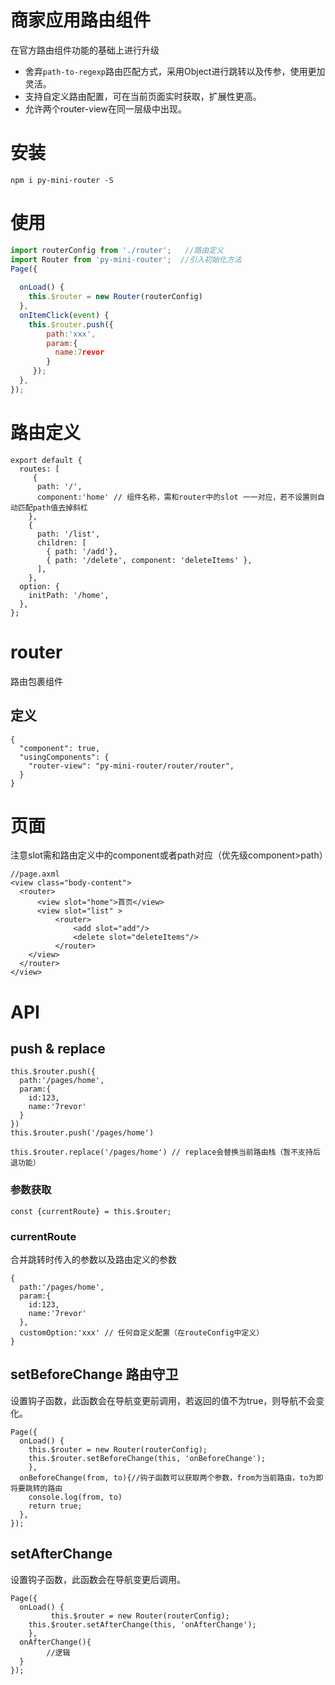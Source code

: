 # 商家应用路由组件
在官方路由组件功能的基础上进行升级

- 舍弃`path-to-regexp`路由匹配方式，采用Object进行跳转以及传参，使用更加灵活。
- 支持自定义路由配置，可在当前页面实时获取，扩展性更高。
- 允许两个router-view在同一层级中出现。

# 安装
```
npm i py-mini-router -S
```

# 使用
```js
import routerConfig from './router';   //路由定义
import Router from 'py-mini-router';  //引入初始化方法
Page({
 
  onLoad() {
    this.$router = new Router(routerConfig)
  },
  onItemClick(event) {
    this.$router.push({
        path:'xxx',
        param:{
          name:7revor
        }
     });
  },
});
```

# 路由定义
```
export default {
  routes: [
     {
      path: '/',
      component:'home' // 组件名称，需和router中的slot 一一对应，若不设置则自动匹配path值去掉斜杠
    },
    {
      path: '/list',
      children: [
        { path: '/add'},
        { path: '/delete', component: 'deleteItems' },
      ],
    },
  option: {
    initPath: '/home',
  },
};
```

# router
路由包裹组件
## 定义
```
{
  "component": true,
  "usingComponents": {
    "router-view": "py-mini-router/router/router",
  }
}
```

# 页面
注意slot需和路由定义中的component或者path对应（优先级component>path）
```
//page.axml
<view class="body-content">
  <router>
	  <view slot="home">首页</view>  
	  <view slot="list" >
          <router>
              <add slot="add"/>
              <delete slot="deleteItems"/>
          </router>
    </view>
  </router>
</view>
```

# API
## push & replace
```
this.$router.push({
  path:'/pages/home',
  param:{
    id:123,
    name:'7revor'
  }
})
this.$router.push('/pages/home')

this.$router.replace('/pages/home') // replace会替换当前路由栈（暂不支持后退功能）
```
### 参数获取
```
const {currentRoute} = this.$router;
```
### currentRoute
合并跳转时传入的参数以及路由定义的参数
```
{
  path:'/pages/home',
  param:{
    id:123,
    name:'7revor'
  },
  customOption:'xxx' // 任何自定义配置（在routeConfig中定义）
}
```
## setBeforeChange 路由守卫
设置钩子函数，此函数会在导航变更前调用，若返回的值不为true，则导航不会变化。
```
Page({
  onLoad() {   
    this.$router = new Router(routerConfig);
    this.$router.setBeforeChange(this, 'onBeforeChange');
	},
  onBeforeChange(from, to){//钩子函数可以获取两个参数，from为当前路由，to为即将要跳转的路由
    console.log(from, to)
    return true;
  },
});

```
## setAfterChange
设置钩子函数，此函数会在导航变更后调用。
```
Page({
  onLoad() {   
		 this.$router = new Router(routerConfig);
    this.$router.setAfterChange(this, 'onAfterChange');
	},
  onAfterChange(){
		//逻辑
  }
});
```
